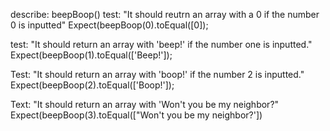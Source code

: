describe: beepBoop()
test: "It should reutrn an array with a 0 if the number 0 is inputted"
Expect(beepBoop(0).toEqual([0]);

test: "It should return an array with 'beep!' if the number one is inputted."
Expect(beepBoop(1).toEqual(['Beep!']);

Test: "It should return an array with 'boop!' if the number 2 is inputted."
Expect(beepBoop(2).toEqual(['Boop!']);

Text: "It should return an array with 'Won't you be my neighbor?"
Expect(beepBoop(3).toEqual(["Won't you be my neighbor?'])